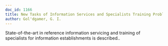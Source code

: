 ```yaml
---
doc_id: 1166
title: New Tasks of Information Services and Specialists Training Problem
author: Gol'dgamer, G. I.
---
```


State-of-the-art in reference information servicing and training of
specialists for information establishments is described..